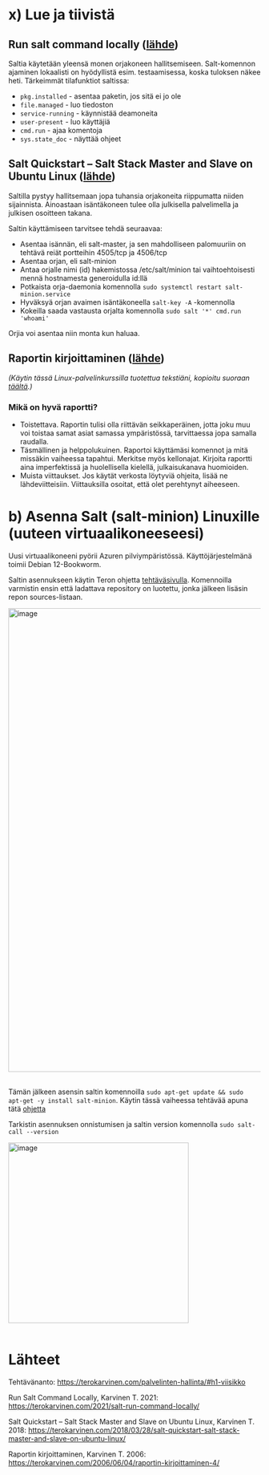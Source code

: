 # x) Lue ja tiivistä

## Run salt command locally ([lähde](https://terokarvinen.com/2021/salt-run-command-locally/))

Saltia käytetään yleensä monen orjakoneen hallitsemiseen. Salt-komennon ajaminen lokaalisti on hyödyllistä esim. testaamisessa, koska tuloksen näkee heti. Tärkeimmät tilafunktiot saltissa:

- `pkg.installed` - asentaa paketin, jos sitä ei jo ole
- `file.managed` - luo tiedoston
- `service-running` - käynnistää deamoneita
- `user-present` - luo käyttäjiä
- `cmd.run` - ajaa komentoja
- `sys.state_doc` - näyttää ohjeet

## Salt Quickstart – Salt Stack Master and Slave on Ubuntu Linux ([lähde](https://terokarvinen.com/2018/03/28/salt-quickstart-salt-stack-master-and-slave-on-ubuntu-linux/))

Saltilla pystyy hallitsemaan jopa tuhansia orjakoneita riippumatta niiden sijainnista. Ainoastaan isäntäkoneen tulee olla julkisella palvelimella ja julkisen osoitteen takana.

Saltin käyttämiseen tarvitsee tehdä seuraavaa:
- Asentaa isännän, eli salt-master, ja sen mahdolliseen palomuuriin on tehtävä reiät portteihin 4505/tcp ja 4506/tcp
- Asentaa orjan, eli salt-minion
- Antaa orjalle nimi (id) hakemistossa /etc/salt/minion tai vaihtoehtoisesti mennä hostnamesta generoidulla id:llä
- Potkaista orja-daemonia komennolla `sudo systemctl restart salt-minion.service`
- Hyväksyä orjan avaimen isäntäkoneella `salt-key -A` -komennolla
- Kokeilla saada vastausta orjalta komennolla `sudo salt '*' cmd.run 'whoami'`

Orjia voi asentaa niin monta kun haluaa.


## Raportin kirjoittaminen ([lähde](https://terokarvinen.com/2006/06/04/raportin-kirjoittaminen-4/))

*(Käytin tässä Linux-palvelinkurssilla tuotettua tekstiäni, kopioitu suoraan [täältä](https://github.com/Claptrack/Linux-palvelimet/blob/main/h1.md#mikä-on-hyvä-raportti).)*

### Mikä on hyvä raportti?

- Toistettava. Raportin tulisi olla riittävän seikkaperäinen, jotta joku muu voi toistaa samat asiat samassa ympäristössä, tarvittaessa jopa samalla raudalla.
- Täsmällinen ja helppolukuinen. Raportoi käyttämäsi komennot ja mitä missäkin vaiheessa tapahtui. Merkitse myös kellonajat. Kirjoita raportti aina imperfektissä ja huolellisella kielellä, julkaisukanava huomioiden.
- Muista viittaukset. Jos käytät verkosta löytyviä ohjeita, lisää ne lähdeviitteisiin. Viittauksilla osoitat, että olet perehtynyt aiheeseen.

# b) Asenna Salt (salt-minion) Linuxille (uuteen virtuaalikoneeseesi)

Uusi virtuaalikoneeni pyörii Azuren pilviympäristössä. Käyttöjärjestelmänä toimii Debian 12-Bookworm.

Saltin asennukseen käytin Teron ohjetta [tehtäväsivulla](https://terokarvinen.com/palvelinten-hallinta/#h1-viisikko). Komennoilla varmistin ensin että ladattava repository on luotettu, jonka jälkeen lisäsin repon sources-listaan.

<img width="925" alt="image" src="https://github.com/user-attachments/assets/1e0ac8e6-94a1-4625-8c62-eea01a2170ae">
<br></br>

Tämän jälkeen asensin saltin komennoilla `sudo apt-get update && sudo apt-get -y install salt-minion`. Käytin tässä vaiheessa tehtävää apuna tätä [ohjetta](https://terokarvinen.com/2021/salt-run-command-locally/)

Tarkistin asennuksen onnistumisen ja saltin version komennolla `sudo salt-call --version`

<img width="360" alt="image" src="https://github.com/user-attachments/assets/c19ff88c-656b-45df-8b6e-7f5f96fc090a">
<br></br>





# Lähteet

Tehtävänanto: https://terokarvinen.com/palvelinten-hallinta/#h1-viisikko

Run Salt Command Locally, Karvinen T. 2021: https://terokarvinen.com/2021/salt-run-command-locally/

Salt Quickstart – Salt Stack Master and Slave on Ubuntu Linux, Karvinen T. 2018: https://terokarvinen.com/2018/03/28/salt-quickstart-salt-stack-master-and-slave-on-ubuntu-linux/

Raportin kirjoittaminen, Karvinen T. 2006: https://terokarvinen.com/2006/06/04/raportin-kirjoittaminen-4/
